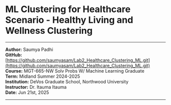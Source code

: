 # ML Clustering for Healthcare Scenario - Healthy Living and Wellness Clustering
---
**Author:** Saumya Padhi  
**GitHub:** [https://github.com/saumyasam/Lab2_Healthcare_Clustering_ML.git](https://github.com/saumyasam/Lab2_Healthcare_Clustering_ML.git)  
**Course:** MGT-665-NW Solv Probs W/ Machine Learning Graduate  
**Term:** Midland Summer 2024-2025  
**Institution:** DeVos Graduate School, Northwood University  
**Instructor:** Dr. Itauma Itauma  
**Date:** Jun 21st, 2025

---
